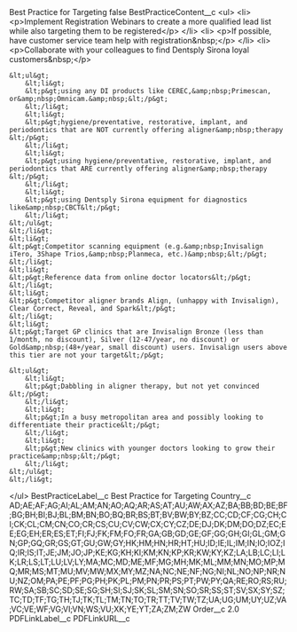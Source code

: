 <?xml version="1.0" encoding="UTF-8"?>
<CustomMetadata xmlns="http://soap.sforce.com/2006/04/metadata" xmlns:xsi="http://www.w3.org/2001/XMLSchema-instance" xmlns:xsd="http://www.w3.org/2001/XMLSchema">
    <label>Best Practice for Targeting</label>
    <protected>false</protected>
    <values>
        <field>BestPracticeContent__c</field>
        <value xsi:type="xsd:string">&lt;ul&gt;
	&lt;li&gt;
	&lt;p&gt;Implement Registration Webinars to create a more qualified lead list while also targeting them to be registered​&lt;/p&gt;
	&lt;/li&gt;
	&lt;li&gt;
	&lt;p&gt;If possible, have customer service team help with registration&amp;nbsp;​&lt;/p&gt;
	&lt;/li&gt;
	&lt;li&gt;
	&lt;p&gt;Collaborate with your colleagues to find Dentsply Sirona loyal customers&amp;nbsp;​&lt;/p&gt;

	&lt;ul&gt;
		&lt;li&gt;
		&lt;p&gt;using any DI products like CEREC,&amp;nbsp;Primescan, or&amp;nbsp;Omnicam.&amp;nbsp;​&lt;/p&gt;
		&lt;/li&gt;
		&lt;li&gt;
		&lt;p&gt;hygiene/preventative, restorative, implant, and periodontics that are NOT currently offering aligner&amp;nbsp;therapy​&lt;/p&gt;
		&lt;/li&gt;
		&lt;li&gt;
		&lt;p&gt;using hygiene/preventative, restorative, implant, and periodontics that ARE currently offering aligner&amp;nbsp;therapy​&lt;/p&gt;
		&lt;/li&gt;
		&lt;li&gt;
		&lt;p&gt;using Dentsply Sirona equipment for diagnostics like&amp;nbsp;CBCT​&lt;/p&gt;
		&lt;/li&gt;
	&lt;/ul&gt;
	&lt;/li&gt;
	&lt;li&gt;
	&lt;p&gt;Competitor scanning equipment (e.g.&amp;nbsp;Invisalign iTero, 3Shape Trios,&amp;nbsp;Planmeca, etc.)&amp;nbsp;​&lt;/p&gt;
	&lt;/li&gt;
	&lt;li&gt;
	&lt;p&gt;Reference data from online doctor locators​&lt;/p&gt;
	&lt;/li&gt;
	&lt;li&gt;
	&lt;p&gt;Competitor aligner brands Align, (unhappy with Invisalign), Clear Correct, Reveal, and Spark​&lt;/p&gt;
	&lt;/li&gt;
	&lt;li&gt;
	&lt;p&gt;Target GP clinics that are Invisalign Bronze (less than 1/month, no discount), Silver (12-47/year, no discount) or Gold&amp;nbsp;(48+/year, small discount) users. Invisalign users above this tier are not your target​&lt;/p&gt;

	&lt;ul&gt;
		&lt;li&gt;
		&lt;p&gt;Dabbling in aligner therapy, but not yet convinced​&lt;/p&gt;
		&lt;/li&gt;
		&lt;li&gt;
		&lt;p&gt;In a busy metropolitan area and possibly looking to differentiate their practice​&lt;/p&gt;
		&lt;/li&gt;
		&lt;li&gt;
		&lt;p&gt;New clinics with younger doctors looking to grow their practice&amp;nbsp;​&lt;/p&gt;
		&lt;/li&gt;
	&lt;/ul&gt;
	&lt;/li&gt;
&lt;/ul&gt;</value>
    </values>
    <values>
        <field>BestPracticeLabel__c</field>
        <value xsi:type="xsd:string">Best Practice for Targeting</value>
    </values>
    <values>
        <field>Country__c</field>
        <value xsi:type="xsd:string">AD;AE;AF;AG;AI;AL;AM;AN;AO;AQ;AR;AS;AT;AU;AW;AX;AZ;BA;BB;BD;BE;BF;BG;BH;BI;BJ;BL;BM;BN;BO;BQ;BR;BS;BT;BV;BW;BY;BZ;CC;CD;CF;CG;CH;CI;CK;CL;CM;CN;CO;CR;CS;CU;CV;CW;CX;CY;CZ;DE;DJ;DK;DM;DO;DZ;EC;EE;EG;EH;ER;ES;ET;FI;FJ;FK;FM;FO;FR;GA;GB;GD;GE;GF;GG;GH;GI;GL;GM;GN;GP;GQ;GR;GS;GT;GU;GW;GY;HK;HM;HN;HR;HT;HU;ID;IE;IL;IM;IN;IO;IOZ;IQ;IR;IS;IT;JE;JM;JO;JP;KE;KG;KH;KI;KM;KN;KP;KR;KW;KY;KZ;LA;LB;LC;LI;LK;LR;LS;LT;LU;LV;LY;MA;MC;MD;ME;MF;MG;MH;MK;ML;MM;MN;MO;MP;MQ;MR;MS;MT;MU;MV;MW;MX;MY;MZ;NA;NC;NE;NF;NG;NI;NL;NO;NP;NR;NU;NZ;OM;PA;PE;PF;PG;PH;PK;PL;PM;PN;PR;PS;PT;PW;PY;QA;RE;RO;RS;RU;RW;SA;SB;SC;SD;SE;SG;SH;SI;SJ;SK;SL;SM;SN;SO;SR;SS;ST;SV;SX;SY;SZ;TC;TD;TF;TG;TH;TJ;TK;TL;TM;TN;TO;TR;TT;TV;TW;TZ;UA;UG;UM;UY;UZ;VA;VC;VE;WF;VG;VI;VN;WS;VU;XK;YE;YT;ZA;ZM;ZW</value>
    </values>
    <values>
        <field>Order__c</field>
        <value xsi:type="xsd:double">2.0</value>
    </values>
    <values>
        <field>PDFLinkLabel__c</field>
        <value xsi:nil="true"/>
    </values>
    <values>
        <field>PDFLinkURL__c</field>
        <value xsi:nil="true"/>
    </values>
</CustomMetadata>
